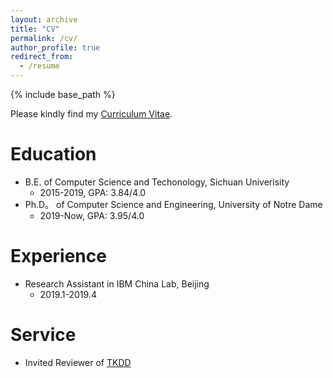 ```yaml
---
layout: archive
title: "CV"
permalink: /cv/
author_profile: true
redirect_from:
  - /resume
---
```


{% include base_path %}

Please kindly find my [Curriculum Vitae](/files/Wenhao_CV.pdf).

Education
======
* B.E. of Computer Science and Techonology, Sichuan Univerisity
  * 2015-2019, GPA: 3.84/4.0
* Ph.D。 of Computer Science and Engineering, University of Notre Dame
  * 2019-Now, GPA: 3.95/4.0

Experience
======
* Research Assistant in IBM China Lab, Beijing
  * 2019.1-2019.4

Service
======
* Invited Reviewer of [TKDD](https://tkdd.acm.org/)

